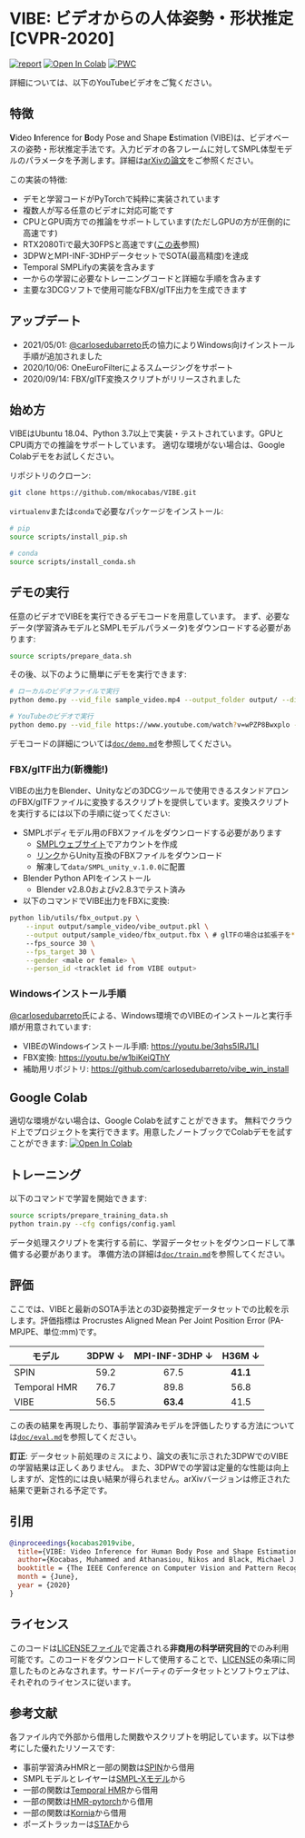 # VIBE: ビデオからの人体姿勢・形状推定 [CVPR-2020]

[![report](https://img.shields.io/badge/arxiv-report-red)](https://arxiv.org/abs/1912.05656) [![Open In Colab](https://colab.research.google.com/assets/colab-badge.svg)](https://colab.research.google.com/drive/1dFfwxZ52MN86FA6uFNypMEdFShd2euQA) [![PWC](https://img.shields.io/endpoint.svg?url=https://paperswithcode.com/badge/vibe-video-inference-for-human-body-pose-and/3d-human-pose-estimation-on-3dpw)](https://paperswithcode.com/sota/3d-human-pose-estimation-on-3dpw?p=vibe-video-inference-for-human-body-pose-and)

詳細については、以下のYouTubeビデオをご覧ください。

## 特徴

**V**ideo **I**nference for **B**ody Pose and Shape **E**stimation (VIBE)は、ビデオベースの姿勢・形状推定手法です。入力ビデオの各フレームに対してSMPL体型モデルのパラメータを予測します。詳細は[arXivの論文](https://arxiv.org/abs/1912.05656)をご参照ください。

この実装の特徴:

- デモと学習コードがPyTorchで純粋に実装されています
- 複数人が写る任意のビデオに対応可能です
- CPUとGPU両方での推論をサポートしています(ただしGPUの方が圧倒的に高速です)
- RTX2080Tiで最大30FPSと高速です([この表](doc/demo.md#runtime-performance)参照)
- 3DPWとMPI-INF-3DHPデータセットでSOTA(最高精度)を達成
- Temporal SMPLifyの実装を含みます  
- 一からの学習に必要なトレーニングコードと詳細な手順を含みます
- 主要な3DCGソフトで使用可能なFBX/glTF出力を生成できます

## アップデート

- 2021/05/01: [@carlosedubarreto](https://github.com/carlosedubarreto)氏の協力によりWindows向けインストール手順が追加されました
- 2020/10/06: OneEuroFilterによるスムージングをサポート
- 2020/09/14: FBX/glTF変換スクリプトがリリースされました

## 始め方

VIBEはUbuntu 18.04、Python 3.7以上で実装・テストされています。GPUとCPU両方での推論をサポートしています。
適切な環境がない場合は、Google Colabデモをお試しください。

リポジトリのクローン:
```bash
git clone https://github.com/mkocabas/VIBE.git
```

`virtualenv`または`conda`で必要なパッケージをインストール:
```bash
# pip
source scripts/install_pip.sh

# conda
source scripts/install_conda.sh
```

## デモの実行

任意のビデオでVIBEを実行できるデモコードを用意しています。
まず、必要なデータ(学習済みモデルとSMPLモデルパラメータ)をダウンロードする必要があります:

```bash
source scripts/prepare_data.sh
```

その後、以下のように簡単にデモを実行できます:

```bash
# ローカルのビデオファイルで実行
python demo.py --vid_file sample_video.mp4 --output_folder output/ --display

# YouTubeのビデオで実行
python demo.py --vid_file https://www.youtube.com/watch?v=wPZP8Bwxplo --output_folder output/ --display
```

デモコードの詳細については[`doc/demo.md`](doc/demo.md)を参照してください。

### FBX/glTF出力(新機能!)

VIBEの出力をBlender、Unityなどの3DCGツールで使用できるスタンドアロンのFBX/glTFファイルに変換するスクリプトを提供しています。変換スクリプトを実行するには以下の手順に従ってください:

- SMPLボディモデル用のFBXファイルをダウンロードする必要があります
    - [SMPLウェブサイト](https://smpl.is.tue.mpg.de/)でアカウントを作成
    - [リンク](https://psfiles.is.tuebingen.mpg.de/downloads/smpl/SMPL_unity_v-1-0-0-zip)からUnity互換のFBXファイルをダウンロード
    - 解凍して`data/SMPL_unity_v.1.0.0`に配置
- Blender Python APIをインストール
    - Blender v2.8.0およびv2.8.3でテスト済み
- 以下のコマンドでVIBE出力をFBXに変換:
```bash
python lib/utils/fbx_output.py \
    --input output/sample_video/vibe_output.pkl \
    --output output/sample_video/fbx_output.fbx \ # glTFの場合は拡張子を*.glbに
    --fps_source 30 \
    --fps_target 30 \
    --gender <male or female> \
    --person_id <tracklet id from VIBE output>
```

### Windowsインストール手順

[@carlosedubarreto](https://github.com/carlosedubarreto)氏による、Windows環境でのVIBEのインストールと実行手順が用意されています:

- VIBEのWindowsインストール手順: https://youtu.be/3qhs5IRJ1LI
- FBX変換: https://youtu.be/w1biKeiQThY  
- 補助用リポジトリ: https://github.com/carlosedubarreto/vibe_win_install

## Google Colab

適切な環境がない場合は、Google Colabを試すことができます。
無料でクラウド上でプロジェクトを実行できます。用意したノートブックでColabデモを試すことができます:
[![Open In Colab](https://colab.research.google.com/assets/colab-badge.svg)](https://colab.research.google.com/drive/1dFfwxZ52MN86FA6uFNypMEdFShd2euQA)

## トレーニング

以下のコマンドで学習を開始できます:

```bash
source scripts/prepare_training_data.sh
python train.py --cfg configs/config.yaml
```

データ処理スクリプトを実行する前に、学習データセットをダウンロードして準備する必要があります。
準備方法の詳細は[`doc/train.md`](doc/train.md)を参照してください。

## 評価

ここでは、VIBEと最新のSOTA手法との3D姿勢推定データセットでの比較を示します。評価指標は
Procrustes Aligned Mean Per Joint Position Error (PA-MPJPE、単位:mm)です。

| モデル         | 3DPW &#8595; | MPI-INF-3DHP &#8595; | H36M &#8595; |
|----------------|:----:|:------------:|:----:|
| SPIN           | 59.2 |     67.5     | **41.1** |
| Temporal HMR   | 76.7 |     89.8     | 56.8 |
| VIBE           | 56.5 |     **63.4**     | 41.5 |

この表の結果を再現したり、事前学習済みモデルを評価したりする方法については[`doc/eval.md`](doc/eval.md)を参照してください。

**訂正**: データセット前処理のミスにより、論文の表1に示された3DPWでのVIBEの学習結果は正しくありません。
また、3DPWでの学習は定量的な性能は向上しますが、定性的には良い結果が得られません。arXivバージョンは修正された結果で更新される予定です。

## 引用

```bibtex
@inproceedings{kocabas2019vibe,
  title={VIBE: Video Inference for Human Body Pose and Shape Estimation},
  author={Kocabas, Muhammed and Athanasiou, Nikos and Black, Michael J.},
  booktitle = {The IEEE Conference on Computer Vision and Pattern Recognition (CVPR)},
  month = {June},
  year = {2020}
}
```

## ライセンス

このコードは[LICENSEファイル](LICENSE)で定義される**非商用の科学研究目的**でのみ利用可能です。このコードをダウンロードして使用することで、[LICENSE](LICENSE)の条項に同意したものとみなされます。サードパーティのデータセットとソフトウェアは、それぞれのライセンスに従います。

## 参考文献

各ファイル内で外部から借用した関数やスクリプトを明記しています。以下は参考にした優れたリソースです:

- 事前学習済みHMRと一部の関数は[SPIN](https://github.com/nkolot/SPIN)から借用
- SMPLモデルとレイヤーは[SMPL-Xモデル](https://github.com/vchoutas/smplx)から
- 一部の関数は[Temporal HMR](https://github.com/akanazawa/human_dynamics)から借用
- 一部の関数は[HMR-pytorch](https://github.com/MandyMo/pytorch_HMR)から借用
- 一部の関数は[Kornia](https://github.com/kornia/kornia)から借用  
- ポーズトラッカーは[STAF](https://github.com/soulslicer/openpose/tree/staf)から
